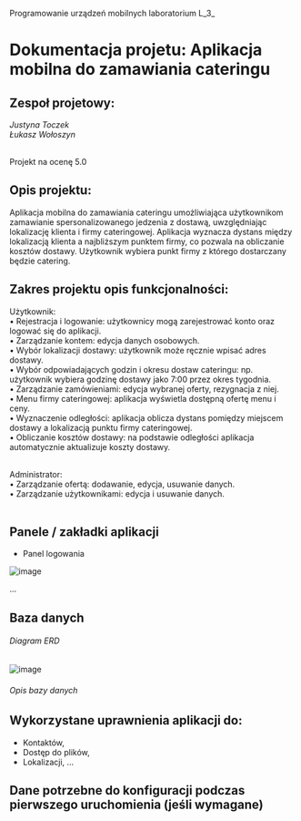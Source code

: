 Programowanie urządzeń mobilnych laboratorium L_3_ 

# Dokumentacja projetu: Aplikacja mobilna do zamawiania cateringu

## Zespoł projetowy:
_Justyna Toczek </br>
Łukasz Wołoszyn_ </br></br>

Projekt na ocenę 5.0

## Opis projektu: </br>
Aplikacja mobilna do zamawiania cateringu umożliwiająca użytkownikom zamawianie spersonalizowanego jedzenia z dostawą, uwzględniając lokalizację klienta i firmy cateringowej. Aplikacja wyznacza dystans między lokalizacją klienta a najbliższym punktem firmy, co pozwala na obliczanie kosztów dostawy. Użytkownik wybiera punkt firmy z którego dostarczany będzie catering.

## Zakres projektu opis funkcjonalności: </br>
Użytkownik: </br>
• Rejestracja i logowanie: użytkownicy mogą zarejestrować konto oraz logować się do aplikacji. </br>
• Zarządzanie kontem: edycja danych osobowych. </br>
•	Wybór lokalizacji dostawy: użytkownik może ręcznie wpisać adres dostawy. </br>
• Wybór odpowiadających godzin i okresu dostaw cateringu: np. użytkownik wybiera godzinę dostawy jako 7:00 przez okres tygodnia. </br>
• Zarządzanie zamówieniami: edycja wybranej oferty, rezygnacja z niej. </br>
•	Menu firmy cateringowej: aplikacja wyświetla dostępną ofertę menu i ceny. </br>
•	Wyznaczenie odległości: aplikacja oblicza dystans pomiędzy miejscem dostawy a lokalizacją punktu firmy cateringowej. </br>
•	Obliczanie kosztów dostawy: na podstawie odległości aplikacja automatycznie aktualizuje koszty dostawy. </br> </br>

Administrator: </br>
• Zarządzanie ofertą: dodawanie, edycja, usuwanie danych. </br>
• Zarządzanie użytkownikami: edycja i usuwanie danych. </br></br>

## Panele / zakładki aplikacji 
- Panel logowania

![image](https://github.com/user-attachments/assets/a271c59d-e3f5-4c74-99b5-7300d4db32a4)

...

## Baza danych
###### Diagram ERD
![image](https://github.com/user-attachments/assets/e87319df-730a-41bd-8eb3-03227af71ac0)


###### Opis bazy danych

## Wykorzystane uprawnienia aplikacji do:
- Kontaktów,
- Dostęp do plików,
- Lokalizacji,
...

## Dane potrzebne do konfiguracji podczas pierwszego uruchomienia (jeśli wymagane)
